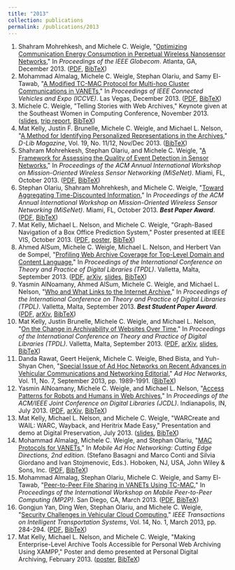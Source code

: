 ```yaml
---
title: "2013"
collection: publications
permalink: /publications/2013
---
```

1. Shahram Mohrehkesh, and Michele C. Weigle, "[Optimizing Communication Energy Consumption in Perpetual Wireless Nanosensor Networks](http://dx.doi.org/10.1109/GLOCOM.2013.6831128)," In *Proceedings of the IEEE Globecom*. Atlanta, GA, December 2013. ([PDF](http://www.cs.odu.edu/~mweigle/papers/mohrehkesh-globecom13.pdf), [BibTeX](?action=bibentry&bibfile=mweigle.bib&bibref=mohrehkesh-globecom13))
1. Mohammad Almalag, Michele C. Weigle, Stephan Olariu, and Samy El-Tawab, "[A Modified TC-MAC Protocol for Multi-hop Cluster Communications in VANETs](http://dx.doi.org/10.1109/ICCVE.2013.6799909)," In *Proceedings of IEEE Connected Vehicles and Expo (ICCVE)*. Las Vegas, December 2013. ([PDF](http://www.cs.odu.edu/~mweigle/papers/almalag-iccve13.pdf), [BibTeX](?action=bibentry&bibfile=mweigle.bib&bibref=almalag-iccve13))
1. Michele C. Weigle, "Telling Stories with Web Archives," Keynote given at the Southeast Women in Computing Conference, November 2013. ([slides](http://www.slideshare.net/mweigle/telling-stories-with-web-archives), [trip report](http://ws-dl.blogspot.com/2013/11/2013-11-21-2013-southeast-women-in.html), [BibTeX](?action=bibentry&bibfile=mweigle.bib&bibref=weigle-sewic13))
1. Mat Kelly, Justin F. Brunelle, Michele C. Weigle, and Michael L. Nelson, "[A Method for Identifying Personalized Representations in the Archives](http://www.dlib.org/dlib/november13/kelly/11kelly.html)," *D-Lib Magazine*, Vol. 19, No. 11/12, Nov/Dec 2013. ([BibTeX](?action=bibentry&bibfile=mweigle.bib&bibref=kelly-dlib13))
1. Shahram Mohrehkesh, Stephan Olariu, and Michele C. Weigle, "[A Framework for Assessing the Quality of Event Detection in Sensor Networks](http://dx.doi.org/10.1145/2509338.2509341)," In *Proceedings of the ACM Annual International Workshop on Mission-Oriented Wireless Sensor Networking (MiSeNet)*. Miami, FL, October 2013. ([PDF](http://www.cs.odu.edu/~mweigle/papers/mohrehkesh-misenet13.pdf), [BibTeX](?action=bibentry&bibfile=mweigle.bib&bibref=mohrehkesh-misenet13))
1. Stephan Olariu, Shahram Mohrehkesh, and Michele C. Weigle, "[Toward Aggregating Time-Discounted Information](http://dx.doi.org/10.1145/2509338.2509340)," In *Proceedings of the ACM Annual International Workshop on Mission-Oriented Wireless Sensor Networking (MiSeNet)*. Miami, FL, October 2013. ***Best Paper Award***.  ([PDF](http://www.cs.odu.edu/~mweigle/papers/olariu-misenet13.pdf), [BibTeX](?action=bibentry&bibfile=mweigle.bib&bibref=olariu-misenet13))
1. Mat Kelly, Michael L. Nelson, and Michele C. Weigle, "Graph-Based Navigation of a Box Office Prediction System," Poster presented at IEEE VIS, October 2013. ([PDF](http://www.cs.odu.edu/~mkelly/papers/2013_ieeevis_boxofficeprediction.pdf), [poster](http://www.cs.odu.edu/~mkelly/posters/2013_vis_boxoffice.pdf), [BibTeX](?action=bibentry&bibfile=mweigle.bib&bibref=kelly-infovis13))
1. Ahmed AlSum, Michele C. Weigle, Michael L. Nelson, and Herbert Van de Sompel, "[Profiling Web Archive Coverage for Top-Level Domain and Content Language](http://dx.doi.org/10.1007/978-3-642-40501-3_7)," In *Proceedings of the International Conference on Theory and Practice of Digital Libraries (TPDL)*. Valletta, Malta, September 2013. ([PDF](http://www.cs.odu.edu/~mln/pubs/tpdl-2013/paper_134.pdf), [arXiv](http://arxiv.org/abs/1309.4008), [slides](http://www.slideshare.net/phonedude/profiling-web-archive-coverage-for-toplevel-domain-and-content-language), [BibTeX](?action=bibentry&bibfile=mweigle.bib&bibref=alsum-tpdl13))
1. Yasmin AlNoamany, Ahmed AlSum, Michele C. Weigle, and Michael L. Nelson, "[Who and What Links to the Internet Archive](http://dx.doi.org/10.1007/978-3-642-40501-3_35)," In *Proceedings of the International Conference on Theory and Practice of Digital Libraries (TPDL)*. Valletta, Malta, September 2013. ***Best Student Paper Award***.  ([PDF](http://www.cs.odu.edu/~mln/pubs/tpdl-2013/paper_149.pdf), [arXiv](http://arxiv.org/abs/1309.4016), [BibTeX](?action=bibentry&bibfile=mweigle.bib&bibref=alnoamany-tpdl13))
1. Mat Kelly, Justin Brunelle, Michele C. Weigle, and Michael L. Nelson, "[On the Change in Archivability of Websites Over Time](http://dx.doi.org/10.1007/978-3-642-40501-3_5)," In *Proceedings of the International Conference on Theory and Practice of Digital Libraries (TPDL)*. Valletta, Malta, September 2013. ([PDF](http://www.cs.odu.edu/~mln/pubs/tpdl-2013/paper_126.pdf), [arXiv](http://arxiv.org/abs/1307.8067), [slides](http://www.slideshare.net/phonedude/on-the-change-in-archivability-of-websites-over-time), [BibTeX](?action=bibentry&bibfile=mweigle.bib&bibref=kelly-tpdl13))
1. Danda Rawat, Geert Heijenk, Michele C. Weigle, Bhed Bista, and Yuh-Shyan Chen, "[Special Issue of Ad Hoc Networks on Recent Advances in Vehicular Communications and Networking Editorial](http://dx.doi.org/10.1016/j.adhoc.2013.08.001)," *Ad Hoc Networks*, Vol. 11, No. 7, September 2013, pp. 1989-1991. ([BibTeX](?action=bibentry&bibfile=mweigle.bib&bibref=rawat-adhoc13))
1. Yasmin AlNoamany, Michele C. Weigle, and Michael L. Nelson, "[Access Patterns for Robots and Humans in Web Archives](http://dx.doi.org/10.1145/2467696.2467722)," In *Proceedings of the ACM/IEEE Joint Conference on Digital Libraries (JCDL)*. Indianapolis, IN, July 2013. ([PDF](http://www.cs.odu.edu/~mln/pubs/jcdl-2013/fp105-AlNoamany.pdf), [arXiv](http://arxiv.org/abs/1309.4009), [BibTeX](?action=bibentry&bibfile=mweigle.bib&bibref=alnoamany-jcdl13))
1. Mat Kelly, Michael L. Nelson, and Michele C. Weigle, "WARCreate and WAIL: WARC, Wayback, and Heritrix Made Easy," Presentation and demo at Digital Preservation, July 2013. ([slides](http://www.slideshare.net/matkelly01/digital-preservation-2013), [BibTeX](?action=bibentry&bibfile=mweigle.bib&bibref=kelly-dp13))
1. Mohammad Almalag, Michele C. Weigle, and Stephan Olariu, "[MAC Protocols for VANETs](http://dx.doi.org/10.1002/9781118511305.ch17)," In *Mobile Ad Hoc Networking: Cutting Edge Directions, 2nd edition*. (Stefano Basagni and Marco Conti and Silvia Giordano and Ivan Stojmenovic, Eds.). Hoboken, NJ, USA, John Wiley & Sons, Inc. ([PDF](http://www.cs.odu.edu/~mweigle/papers/almalag-vanet-ch17.pdf), [BibTeX](?action=bibentry&bibfile=mweigle.bib&bibref=mac-vanet-book))
1. Mohammad Almalag, Stephan Olariu, Michele C. Weigle, and Samy El-Tawab, "[Peer-to-Peer File Sharing in VANETs Using TC-MAC](http://dx.doi.org/10.1109/PerComW.2013.6529461)," In *Proceedings of the International Workshop on Mobile Peer-to-Peer Computing (MP2P)*. San Diego, CA, March 2013. ([PDF](http://www.cs.odu.edu/~mweigle/papers/almalag-mp2p13.pdf), [BibTeX](?action=bibentry&bibfile=mweigle.bib&bibref=almalag-mp2p13))
1. Gongjun Yan, Ding Wen, Stephan Olariu, and Michele C. Weigle, "[Security Challenges in Vehicular Cloud Computing](http://dx.doi.org/10.1109/TITS.2012.2211870)," *IEEE Transactions on Intelligent Transportation Systems*, Vol. 14, No. 1, March 2013, pp. 284-294. ([PDF](http://www.cs.odu.edu/~mweigle/papers/yan-its13.pdf), [BibTeX](?action=bibentry&bibfile=mweigle.bib&bibref=yan-its13))
1. Mat Kelly, Michael L. Nelson, and Michele C. Weigle, "Making Enterprise-Level Archive Tools Accessible for Personal Web Archiving Using XAMPP," Poster and demo presented at Personal Digital Archiving, February 2013. ([poster](http://www.slideshare.net/matkelly01/making-enterpriselevel-archive-tools-accessible-for-personal-web-archiving), [BibTeX](?action=bibentry&bibfile=mweigle.bib&bibref=kelly-pda13))
